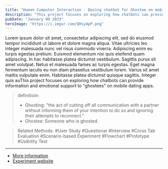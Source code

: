 ```yaml
---
title: "Human Cumputer Interaction - Desing chatbot for Ghostee on mobile dation apps"
description: "This project focuses on exploring how chatbots can provide information and emotional support to \"ghostees\" on mobile dating apps."
pubDate: "January 09 2023"
heroImage: "https://i.imgur.com/QHsyApP.png"
---
```


Lorem ipsum dolor sit amet, consectetur adipiscing elit, sed do eiusmod tempor incididunt ut labore et dolore magna aliqua. Vitae ultricies leo integer malesuada nunc vel risus commodo viverra. Adipiscing enim eu turpis egestas pretium. Euismod elementum nisi quis eleifend quam adipiscing. In hac habitasse platea dictumst vestibulum. Sagittis purus sit amet volutpat. Netus et malesuada fames ac turpis egestas. Eget magna fermentum iaculis eu non diam phasellus vestibulum lorem. Varius sit amet mattis vulputate enim. Habitasse platea dictumst quisque sagittis. Integer quis auThis project focuses on exploring how chatbots can provide information and emotional support to "ghostees" on mobile dating apps.

> definitioin:
> - Ghosting: "the act of cutting off all communication with a partner without informing them of your intention to do so and ignoring their attempts to reconnect."
> - Ghostee: Someone who is ghosted.

> Related Methods: 
#User Study #Questionar #Interview #Cross Tab Evaluation #Scenario-based Experiment #Flowchart #Prototype #Usibitlty Test

---
- [More information](https://drive.google.com/file/d/1Ts3qLqwyICSez59jgwmqS3fxxJYQHoiK/view?usp=share_link) 
- [Experiment website](https://sites.google.com/iss.nthu.edu.tw/chatbot-lala-experiment)